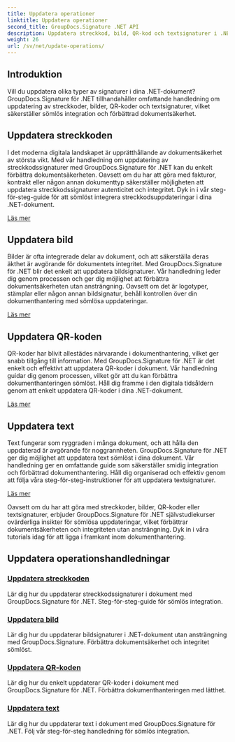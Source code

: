 ```yaml
---
title: Uppdatera operationer
linktitle: Uppdatera operationer
second_title: GroupDocs.Signature .NET API
description: Uppdatera streckkod, bild, QR-kod och textsignaturer i .NET-dokument med GroupDocs.Signature för .NET-självstudier. Förbättra dokumentsäkerhet och hantering.
weight: 26
url: /sv/net/update-operations/
---
```

## Introduktion

Vill du uppdatera olika typer av signaturer i dina .NET-dokument? GroupDocs.Signature för .NET tillhandahåller omfattande handledning om uppdatering av streckkoder, bilder, QR-koder och textsignaturer, vilket säkerställer sömlös integration och förbättrad dokumentsäkerhet.

## Uppdatera streckkoden
I det moderna digitala landskapet är upprätthållande av dokumentsäkerhet av största vikt. Med vår handledning om uppdatering av streckkodssignaturer med GroupDocs.Signature för .NET kan du enkelt förbättra dokumentsäkerheten. Oavsett om du har att göra med fakturor, kontrakt eller någon annan dokumenttyp säkerställer möjligheten att uppdatera streckkodssignaturer autenticitet och integritet. Dyk in i vår steg-för-steg-guide för att sömlöst integrera streckkodsuppdateringar i dina .NET-dokument.

[Läs mer](./update-barcode/)

## Uppdatera bild
Bilder är ofta integrerade delar av dokument, och att säkerställa deras äkthet är avgörande för dokumentets integritet. Med GroupDocs.Signature för .NET blir det enkelt att uppdatera bildsignaturer. Vår handledning leder dig genom processen och ger dig möjlighet att förbättra dokumentsäkerheten utan ansträngning. Oavsett om det är logotyper, stämplar eller någon annan bildsignatur, behåll kontrollen över din dokumenthantering med sömlösa uppdateringar.

[Läs mer](./update-image/)

## Uppdatera QR-koden
QR-koder har blivit allestädes närvarande i dokumenthantering, vilket ger snabb tillgång till information. Med GroupDocs.Signature för .NET är det enkelt och effektivt att uppdatera QR-koder i dokument. Vår handledning guidar dig genom processen, vilket gör att du kan förbättra dokumenthanteringen sömlöst. Håll dig framme i den digitala tidsåldern genom att enkelt uppdatera QR-koder i dina .NET-dokument.

[Läs mer](./update-qr-code/)

## Uppdatera text
Text fungerar som ryggraden i många dokument, och att hålla den uppdaterad är avgörande för noggrannheten. GroupDocs.Signature för .NET ger dig möjlighet att uppdatera text sömlöst i dina dokument. Vår handledning ger en omfattande guide som säkerställer smidig integration och förbättrad dokumenthantering. Håll dig organiserad och effektiv genom att följa våra steg-för-steg-instruktioner för att uppdatera textsignaturer.

[Läs mer](./update-text/)

Oavsett om du har att göra med streckkoder, bilder, QR-koder eller textsignaturer, erbjuder GroupDocs.Signature för .NET självstudiekurser ovärderliga insikter för sömlösa uppdateringar, vilket förbättrar dokumentsäkerheten och integriteten utan ansträngning. Dyk in i våra tutorials idag för att ligga i framkant inom dokumenthantering.
## Uppdatera operationshandledningar
### [Uppdatera streckkoden](./update-barcode/)
Lär dig hur du uppdaterar streckkodssignaturer i dokument med GroupDocs.Signature för .NET. Steg-för-steg-guide för sömlös integration.
### [Uppdatera bild](./update-image/)
Lär dig hur du uppdaterar bildsignaturer i .NET-dokument utan ansträngning med GroupDocs.Signature. Förbättra dokumentsäkerhet och integritet sömlöst.
### [Uppdatera QR-koden](./update-qr-code/)
Lär dig hur du enkelt uppdaterar QR-koder i dokument med GroupDocs.Signature för .NET. Förbättra dokumenthanteringen med lätthet.
### [Uppdatera text](./update-text/)
Lär dig hur du uppdaterar text i dokument med GroupDocs.Signature för .NET. Följ vår steg-för-steg handledning för sömlös integration.